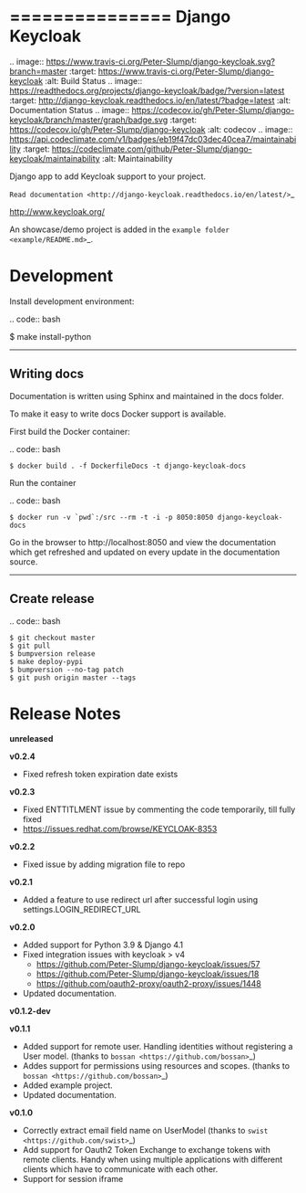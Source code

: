 ===============
Django Keycloak
===============

.. image:: https://www.travis-ci.org/Peter-Slump/django-keycloak.svg?branch=master
   :target: https://www.travis-ci.org/Peter-Slump/django-keycloak
   :alt: Build Status
.. image:: https://readthedocs.org/projects/django-keycloak/badge/?version=latest
   :target: http://django-keycloak.readthedocs.io/en/latest/?badge=latest
   :alt: Documentation Status
.. image:: https://codecov.io/gh/Peter-Slump/django-keycloak/branch/master/graph/badge.svg
   :target: https://codecov.io/gh/Peter-Slump/django-keycloak
   :alt: codecov
.. image:: https://api.codeclimate.com/v1/badges/eb19f47dc03dec40cea7/maintainability
   :target: https://codeclimate.com/github/Peter-Slump/django-keycloak/maintainability
   :alt: Maintainability

Django app to add Keycloak  support to your project.

`Read documentation <http://django-keycloak.readthedocs.io/en/latest/>`_

http://www.keycloak.org/

An showcase/demo project is added in the `example folder <example/README.md>`_.

Development
===========

Install development environment:

.. code:: bash

  $ make install-python

------------
Writing docs
------------

Documentation is written using Sphinx and maintained in the docs folder.

To make it easy to write docs Docker support is available.

First build the Docker container:

.. code:: bash

    $ docker build . -f DockerfileDocs -t django-keycloak-docs

Run the container

.. code:: bash

    $ docker run -v `pwd`:/src --rm -t -i -p 8050:8050 django-keycloak-docs

Go in the browser to http://localhost:8050 and view the documentation which get
refreshed and updated on every update in the documentation source.

--------------
Create release
--------------

.. code:: bash

    $ git checkout master
    $ git pull
    $ bumpversion release
    $ make deploy-pypi
    $ bumpversion --no-tag patch
    $ git push origin master --tags

Release Notes
=============

**unreleased**

**v0.2.4**

* Fixed refresh token expiration date exists


**v0.2.3**

* Fixed ENTTITLMENT issue by commenting the code temporarily, till fully fixed
* https://issues.redhat.com/browse/KEYCLOAK-8353

**v0.2.2**

* Fixed issue by adding migration file to repo

**v0.2.1**

* Added a feature to use redirect url after successful login using settings.LOGIN_REDIRECT_URL

**v0.2.0**

* Added support for Python 3.9 & Django 4.1
* Fixed integration issues with keycloak > v4
    * https://github.com/Peter-Slump/django-keycloak/issues/57
    * https://github.com/Peter-Slump/django-keycloak/issues/18
    * https://github.com/oauth2-proxy/oauth2-proxy/issues/1448
* Updated documentation.

**v0.1.2-dev**

**v0.1.1**

* Added support for remote user. Handling identities without registering a User
  model. (thanks to `bossan <https://github.com/bossan>`_)
* Addes support for permissions using resources and scopes.
  (thanks to `bossan <https://github.com/bossan>`_)
* Added example project.
* Updated documentation.

**v0.1.0**

* Correctly extract email field name on UserModel (thanks to `swist <https://github.com/swist>`_)
* Add support for Oauth2 Token Exchange to exchange tokens with remote clients.
  Handy when using multiple applications with different clients which have to
  communicate with each other.
* Support for session iframe